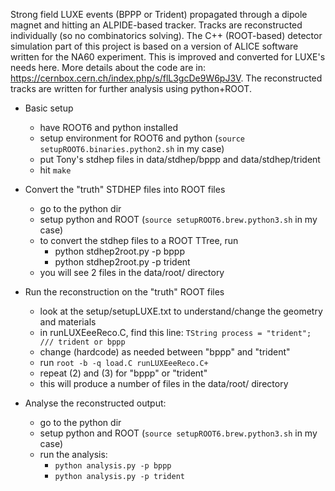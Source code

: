 Strong field LUXE events (BPPP or Trident) propagated through a dipole magnet and hitting an ALPIDE-based tracker.
Tracks are reconstructed individually (so no combinatorics solving).
The C++ (ROOT-based) detector simulation part of this project is based on a version of ALICE software written for the NA60 experiment.
This is improved and converted for LUXE's needs here.
More details about the code are in: https://cernbox.cern.ch/index.php/s/flL3gcDe9W6pJ3V.
The reconstructed tracks are written for further analysis using python+ROOT.

- Basic setup
  - have ROOT6 and python installed
  - setup environment for ROOT6 and python (`source setupROOT6.binaries.python2.sh` in my case)
  - put Tony's stdhep files in data/stdhep/bppp and data/stdhep/trident
  - hit `make`

- Convert the "truth" STDHEP files into ROOT files
  - go to the python dir
  - setup python and ROOT (`source setupROOT6.brew.python3.sh` in my case)
  - to convert the stdhep files to a ROOT TTree, run
      - python stdhep2root.py -p bppp
      - python stdhep2root.py -p trident
  - you will see 2 files in the data/root/ directory

- Run the reconstruction on the "truth" ROOT files
  - look at the setup/setupLUXE.txt to understand/change the geometry and materials
  - in runLUXEeeReco.C, find this line: `TString process = "trident";  /// trident or bppp`
  - change (hardcode) as needed between "bppp" and "trident"
  - run `root -b -q load.C runLUXEeeReco.C+`
  - repeat (2) and (3) for "bppp" or "trident"
  - this will produce a number of files in the data/root/ directory

- Analyse the reconstructed output:
  - go to the python dir
  - setup python and ROOT (`source setupROOT6.brew.python3.sh` in my case)
  - run the analysis:
     - `python analysis.py -p bppp`
     - `python analysis.py -p trident`
